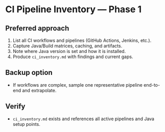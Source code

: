 # CI Pipeline Inventory — Phase 1

## Preferred approach
1. List all CI workflows and pipelines (GitHub Actions, Jenkins, etc.).
2. Capture Java/Build matrices, caching, and artifacts.
3. Note where Java version is set and how it is installed.
4. Produce `ci_inventory.md` with findings and current gaps.

## Backup option
- If workflows are complex, sample one representative pipeline end-to-end and extrapolate.

## Verify
- `ci_inventory.md` exists and references all active pipelines and Java setup points.
